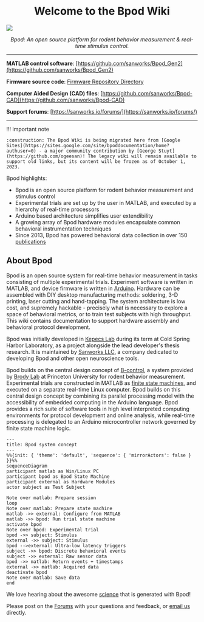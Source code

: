 <h1 style="text-align: center;">Welcome to the Bpod Wiki</h1>

<div style="font-family: 'Aldrich', monospace; font-size: 112px;">
    <img align="center" src="../../images/wiki-welcome.png">
</div>
<p align="center">
    <em>Bpod: An open source platform for rodent behavior measurement & real-time stimulus control.</em>
</p>

---

**MATLAB control software**: [https://github.com/sanworks/Bpod_Gen2](https://github.com/sanworks/Bpod_Gen2)

**Firmware source code**: [Firmware Repository Directory](install-and-update/firmware-repo-list.md)

**Computer Aided Design (CAD) files**: [https://github.com/sanworks/Bpod-CAD](https://github.com/sanworks/Bpod-CAD)

**Support forums**: [https://sanworks.io/forums/](https://sanworks.io/forums/)

---

!!! important note

    :construction: The Bpod Wiki is being migrated here from [Google Sites](https://sites.google.com/site/bpoddocumentation/home?authuser=0) - a major community contribution by [George Stuyt](https://github.com/ogeesan)! The legacy wiki will remain available to support old links, but its content will be frozen as of October 1, 2023.

Bpod highlights:

- Bpod is an open source platform for rodent behavior measurement and stimulus control
- Experimental trials are set up by the user in MATLAB, and executed by a hierarchy of real-time processors
- Arduino based architecture simplifies user extendibility
- A growing array of Bpod hardware modules encapsulate common behavioral instrumentation techniques
- Since 2013, Bpod has powered behavioral data collection in over 150 [publications](https://sanworks.io/science/science.php)

## About Bpod
Bpod is an open source system for real-time behavior measurement in tasks consisting of multiple experimental trials. Experiment software is written in MATLAB, and device firmware is written in [Arduino](https://www.arduino.cc/). Hardware can be assembled with DIY desktop manufacturing methods:  soldering, 3-D printing, laser cutting and hand-tapping. The system architecture is low cost, and supremely hackable - precisely what is necessary to explore a space of behavioral metrics, or to train test subjects with high throughput. This wiki contains documentation to support hardware assembly and behavioral protocol development.

Bpod was initially developed in [Kepecs Lab](https://sites.wustl.edu/kepecslab/) during its term at Cold Spring Harbor Laboratory, as a project alongside the lead developer's thesis research. It is maintained by [Sanworks LLC](https://sanworks.io/), a company dedicated to developing Bpod and other open neuroscience tools.

Bpod builds on the central design concept of [B-control](http://brodywiki.princeton.edu/bcontrol/index.php/Main_Page), a system provided by [Brody Lab](http://brodylab.org/) at Princeton University for rodent behavior measurement. Experimental trials are constructed in MATLAB as [finite state machines](https://en.wikipedia.org/wiki/Finite-state_machine), and executed on a separate real-time Linux computer. Bpod builds on this central design concept by combining its parallel processing model with the accessibility of embedded computing in the Arduino language. Bpod provides a rich suite of software tools in high level interpreted computing environments for protocol development and online analysis, while real-time processing is delegated to an Arduino microcontroller network governed by finite state machine logic.

```mermaid
---
title: Bpod system concept
---
%%{init: { 'theme': 'default', 'sequence': { 'mirrorActors': false } }}%%
sequenceDiagram
participant matlab as Win/Linux PC
participant bpod as Bpod State Machine
participant external as Hardware Modules
actor subject as Test Subject

Note over matlab: Prepare session
loop
Note over matlab: Prepare state machine
matlab ->> external: Configure from MATLAB
matlab ->> bpod: Run trial state machine
activate bpod
Note over bpod: Experimental trial
bpod ->> subject: Stimulus
external ->> subject: Stimulus
bpod -->external: Ultra-low latency triggers
subject ->> bpod: Discrete behavioral events
subject ->> external: Raw sensor data
bpod ->> matlab: Return events + timestamps
external ->> matlab: Acquired data
deactivate bpod
Note over matlab: Save data
end
```
<!-- todo: make this into an actual schematic -->

We love hearing about the awesome [science](https://sanworks.io/science/science.php) that is generated with Bpod!

Please post on the [Forums](https://sanworks.io/forums/) with your questions and feedback, or [email us](https://sanworks.io/about/contact.php) directly.
